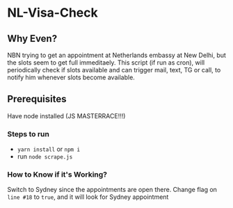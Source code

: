 # NL-Visa-Check

## Why Even?
NBN trying to get an appointment at Netherlands embassy at New Delhi, but the slots seem to get full immeditaely. This script (if run as cron), will periodically check if slots available and can trigger mail, text, TG or call, to notify him whenever slots become available.

## Prerequisites 
Have node installed (JS MASTERRACE!!!)

### Steps to run 
* `yarn install` or `npm i`
* run `node scrape.js`

### How to Know if it's Working?
Switch to Sydney since the appointments are open there. Change flag on `line #18` to `true`, and it will look for Sydney appointment

